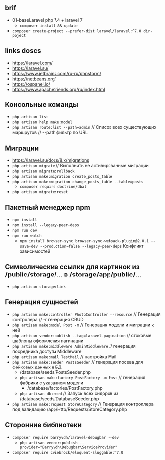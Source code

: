 ## brif
* 01-baseLaravel php 7.4 + laravel 7
  * `composer install && update`
* `composer create-project --prefer-dist laravel/laravel:^7.0 dir-poject`

## links doscs
* https://laravel.com/
* https://laravel.su/
* https://www.jetbrains.com/ru-ru/phpstorm/
* https://netbeans.org/
* https://ospanel.io/
* https://www.apachefriends.org/ru/index.html

## Консольные команды
* `php artisan list`
* `php artisan help make:model`
* `php artisan route:list --path=admin` // Список всех существующих маршрутов // --path фильтр по URL

## Миграции
* https://laravel.su/docs/8.x/migrations
* `php artisan migrate`  // Выполнить не активированные миграции
* `php artisan migrate:rollback`
* `php artisan make:migration create_posts_table`
* `php artisan make:migration change_posts_table --table=posts`
    * `composer require doctrine/dbal`
* `php artisan migrate:reset`

## Пакетный менеджер npm
* `npm install`
* `npm install --legacy-peer-deps`
* `npm run dev`
* `npm run watch`
  * `npm install browser-sync browser-sync-webpack-plugin@2.0.1 --save-dev --production=false --legacy-peer-deps` Конфликт зависимостей

## Символические ссылки для картинок из /public/storage/... в  /storage/app/public/...
* `php artisan storage:link`

## Генерация сущностей
* `php artisan make:controller PhotoController --resource` // Генерация контролера // -r генерация CRUD
* `php artisan make:model Post -m` // Генерация модели и миграции к ней
* `php artisan vendor:publish --tag=laravel-pagination` // стоковые шаблоны оформления пагинации
* `php artisan make:middleware AdminMiddleware` // генерация посредника доступа Middleware
* `php artisan make:mail TestMail` // настройка Mail
* `php artisan make:seeder PostsSeeder` // генерация посева для фейковых данных в БД
  * /database/seeds/PostsSeeder.php
  * `php artisan make:factory PostFactory -m Post` // генерация фабрики с указанием модели
    * /database/factories/PostFactory.php
  * `php artisan db:seed` // Запуск всех сидоров из /database/seeds/DatabaseSeeder.php
* `php artisan make:request StoreCategory` // Генерация контроллера под валидацию /app/Http/Requests/StoreCategory.php

## Сторонние библиотеки
* `composer require barryvdh/laravel-debugbar --dev`
  * `php artisan vendor:publish --provider="Barryvdh\Debugbar\ServiceProvider"`
* `composer require cviebrock/eloquent-sluggable:^7.0`



